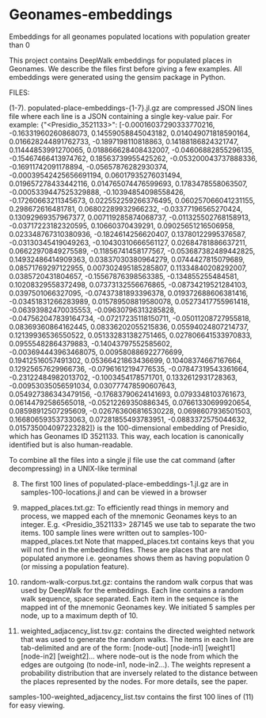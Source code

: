 # Geonames-embeddings
Embeddings for all geonames populated locations with population greater than 0

This project contains DeepWalk embeddings for populated places in Geonames. 
We describe the files first before giving a few examples. All embeddings were generated using the gensim package in Python.

FILES:

(1-7). populated-place-embeddings-{1-7}.jl.gz are compressed JSON lines file where each line is a JSON containing a single
key-value pair. For example:
{"<Presidio_3521133>": [-0.00016037290333770216, -0.16331960260868073, 0.14559058845043182, 0.014049071818590164, 0.016628244891762733, -0.1897198110818863, 0.14188186824321747, 0.11444853991270065, 0.018866628408432007, -0.04606882855296135, -0.15467466413974762, 0.18563739955425262, -0.053200043737888336, -0.16911742091178894, -0.05657876282930374, -0.00039542425656691194, 0.06017935276031494, 0.019657278433442116, 0.014765074476599693, 0.1783478558063507, -0.0005339447525329888, -0.10394854098558426, -0.17260663211345673, 0.022552259266376495, 0.060257066041231155, 0.298672616481781, 0.06802289932966232, -0.03377196565270424, 0.13092969357967377, 0.007119285874068737, -0.011325502768158913, -0.03717223182320595, 0.10660370439291, 0.09025651216506958, 0.023348767310380936, -0.1824614256620407, 0.13780122995376587, -0.03130345419049263, -0.10430310666561127, 0.02684781886637211, 0.06622970849275589, -0.11856741458177567, -0.053687382489442825, 0.14932486414909363, 0.03837030380964279, 0.0744427815079689, 0.08571769297122955, 0.007302495185285807, 0.11334840208292007, 0.0385720431804657, -0.15567876398563385, -0.134855255484581, 0.10208329558372498, 0.07373132556676865, -0.08734219521284103, 0.0397501066327095, -0.07437381893396378, 0.019372688606381416, -0.03451831266283989, 0.015789508819580078, 0.05273417755961418, -0.06393982470035553, -0.09630796313285828, -0.047562047839164734, -0.07217235118150711, -0.05011208727955818, 0.08369360864162445, 0.08336202055215836, 0.05594024807214737, 0.12139936536550522, 0.051332831382751465, 0.027806641533970833, 0.09555482864379883, -0.14043797552585602, -0.003694443963468075, 0.009580886922776699, 0.19412516057491302, 0.05366421863436699, 0.10408374667167664, 0.12925657629966736, -0.07961612194776535, -0.07847319543361664, -0.23122484982013702, -0.1003454178571701, 0.1332612931728363, -0.00953035056591034, 0.030777478590607643, 0.054927386343479156, -0.17683790624141693, 0.0793348103761673, 0.06144792586565018, -0.05212269350886345, 0.07661330699920654, 0.08598912507295609, -0.026763606816530228, 0.0698607936501503, 0.16680659353733063, 0.07281855493783951, -0.0883372575044632, 0.015735004097223282]}
is the 100-dimensional embedding of Presidio, which has Geonames ID 3521133. This way, each location is canonically
identified but is also human-readable.

To combine all the files into a single jl file use the cat command (after decompressing) in a UNIX-like terminal

8. The first 100 lines of populated-place-embeddings-1.jl.gz are in samples-100-locations.jl and can be viewed in a browser

9. mapped_places.txt.gz: To efficiently read things in memory and process, we mapped each of the mnemonic Geonames keys to an integer. E.g. 
<Presidio_3521133>	287145
we use tab to separate the two items. 100 sample lines were written out to samples-100-mapped_places.txt
Note that mapped_places.txt contains keys that you will not find in the embedding files. These are places that are not
populated anymore i.e. geonames shows them as having population 0 (or missing a population feature).

10. random-walk-corpus.txt.gz: contains the random walk corpus that was used by DeepWalk for the embeddings. Each line
contains a random walk sequence, space separated. Each item in the sequence is the mapped int of the mnemonic Geonames key.
We initiated 5 samples per node, up to a maximum depth of 10.

11. weighted_adjacency_list.tsv.gz: contains the directed weighted network that was used to generate the random walks. The
items in each line are tab-delimited and are of the form:
[node-out] [node-in1] [weight1] [node-in2] [weight2]...
where node-out is the node from which the edges are outgoing (to node-in1, node-in2...). The weights represent a probability
distribution that are inversely related to the distance between the places represented by the nodes. For more details,
see the paper. 

samples-100-weighted_adjacency_list.tsv contains the first 100 lines of (11) for easy viewing.

